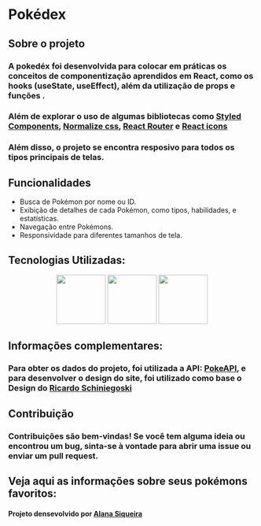 # Pokédex

## Sobre o projeto

### A pokedéx foi desenvolvida para colocar em práticas os conceitos de componentização aprendidos em React, como os hooks (useState, useEffect), além da utilização de props e funções .
### Além de explorar o uso de algumas bibliotecas como [Styled Components](https://styled-components.com/), [Normalize css](https://github.com/necolas/normalize.css), [React Router](https://reactrouter.com/en/main) e [React icons](https://react-icons.github.io/react-icons/search/#q=close)
### Além disso, o projeto se encontra resposivo para todos os tipos principais de telas.

## Funcionalidades

- Busca de Pokémon por nome ou ID.
- Exibição de detalhes de cada Pokémon, como tipos, habilidades, e estatísticas.
- Navegação entre  Pokémons.
- Responsividade para diferentes tamanhos de tela.

## Tecnologias Utilizadas:
<div align=center>
 <img src="https://cdn.jsdelivr.net/gh/devicons/devicon@latest/icons/react/react-original-wordmark.svg" width=100/>    <img src="https://cdn.jsdelivr.net/gh/devicons/devicon@latest/icons/vitejs/vitejs-original.svg" width=100 />     <img src="https://cdn.jsdelivr.net/gh/devicons/devicon@latest/icons/nodejs/nodejs-plain-wordmark.svg" width=100 />
          
 </div>

## Informações complementares:

###  Para obter os dados do projeto, foi utilizada a API:    [PokeAPI](https://pokeapi.co/), e para desenvolver o design do site, foi utilizado como base o Design do [Ricardo Schiniegoski](https://www.figma.com/design/aE922Ktwi6DdbSzmOoGpgg/Pok%C3%A9dex-(Community)?node-id=0-1&t=QSi8WCiD7dvjKYyY-0)

## Contribuição

### Contribuições são bem-vindas! Se você tem alguma ideia ou encontrou um bug, sinta-se à vontade para abrir uma issue ou enviar um pull request.

## Veja aqui as informações sobre seus pokémons favoritos: 


#### Projeto densevolvido por [Alana Siqueira](https://www.linkedin.com/in/alana-siqueira-6469ba235/)